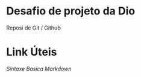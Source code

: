 # Desafio de projeto da Dio
Reposi de Git / Github

# <h1>Link  Úteis</h1>
<em>Sintaxe Basica Markdown</em>
